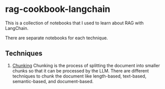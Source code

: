 # rag-cookbook-langchain

This is a collection of notebooks that I used to learn about RAG with LangChain.

There are separate notebooks for each technique.

## Techniques

1. [Chunking](./techniques/chunking/README.md)
   Chunking is the process of splitting the document into smaller chunks so that it can be processed by the LLM. There are different techniques to chunk the document like length-based, text-based, semantic-based, and document-based.
